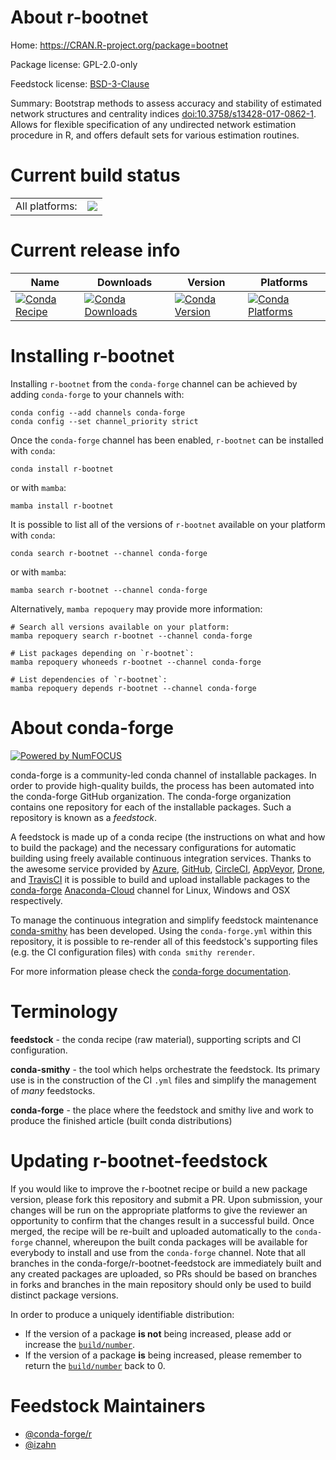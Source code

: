 About r-bootnet
===============

Home: https://CRAN.R-project.org/package=bootnet

Package license: GPL-2.0-only

Feedstock license: [BSD-3-Clause](https://github.com/conda-forge/r-bootnet-feedstock/blob/main/LICENSE.txt)

Summary: Bootstrap methods to assess accuracy and stability of estimated network structures and centrality indices <doi:10.3758/s13428-017-0862-1>. Allows for flexible specification of any undirected network estimation procedure in R, and offers default sets for various estimation routines.

Current build status
====================


<table><tr><td>All platforms:</td>
    <td>
      <a href="https://dev.azure.com/conda-forge/feedstock-builds/_build/latest?definitionId=13537&branchName=main">
        <img src="https://dev.azure.com/conda-forge/feedstock-builds/_apis/build/status/r-bootnet-feedstock?branchName=main">
      </a>
    </td>
  </tr>
</table>

Current release info
====================

| Name | Downloads | Version | Platforms |
| --- | --- | --- | --- |
| [![Conda Recipe](https://img.shields.io/badge/recipe-r--bootnet-green.svg)](https://anaconda.org/conda-forge/r-bootnet) | [![Conda Downloads](https://img.shields.io/conda/dn/conda-forge/r-bootnet.svg)](https://anaconda.org/conda-forge/r-bootnet) | [![Conda Version](https://img.shields.io/conda/vn/conda-forge/r-bootnet.svg)](https://anaconda.org/conda-forge/r-bootnet) | [![Conda Platforms](https://img.shields.io/conda/pn/conda-forge/r-bootnet.svg)](https://anaconda.org/conda-forge/r-bootnet) |

Installing r-bootnet
====================

Installing `r-bootnet` from the `conda-forge` channel can be achieved by adding `conda-forge` to your channels with:

```
conda config --add channels conda-forge
conda config --set channel_priority strict
```

Once the `conda-forge` channel has been enabled, `r-bootnet` can be installed with `conda`:

```
conda install r-bootnet
```

or with `mamba`:

```
mamba install r-bootnet
```

It is possible to list all of the versions of `r-bootnet` available on your platform with `conda`:

```
conda search r-bootnet --channel conda-forge
```

or with `mamba`:

```
mamba search r-bootnet --channel conda-forge
```

Alternatively, `mamba repoquery` may provide more information:

```
# Search all versions available on your platform:
mamba repoquery search r-bootnet --channel conda-forge

# List packages depending on `r-bootnet`:
mamba repoquery whoneeds r-bootnet --channel conda-forge

# List dependencies of `r-bootnet`:
mamba repoquery depends r-bootnet --channel conda-forge
```


About conda-forge
=================

[![Powered by
NumFOCUS](https://img.shields.io/badge/powered%20by-NumFOCUS-orange.svg?style=flat&colorA=E1523D&colorB=007D8A)](https://numfocus.org)

conda-forge is a community-led conda channel of installable packages.
In order to provide high-quality builds, the process has been automated into the
conda-forge GitHub organization. The conda-forge organization contains one repository
for each of the installable packages. Such a repository is known as a *feedstock*.

A feedstock is made up of a conda recipe (the instructions on what and how to build
the package) and the necessary configurations for automatic building using freely
available continuous integration services. Thanks to the awesome service provided by
[Azure](https://azure.microsoft.com/en-us/services/devops/), [GitHub](https://github.com/),
[CircleCI](https://circleci.com/), [AppVeyor](https://www.appveyor.com/),
[Drone](https://cloud.drone.io/welcome), and [TravisCI](https://travis-ci.com/)
it is possible to build and upload installable packages to the
[conda-forge](https://anaconda.org/conda-forge) [Anaconda-Cloud](https://anaconda.org/)
channel for Linux, Windows and OSX respectively.

To manage the continuous integration and simplify feedstock maintenance
[conda-smithy](https://github.com/conda-forge/conda-smithy) has been developed.
Using the ``conda-forge.yml`` within this repository, it is possible to re-render all of
this feedstock's supporting files (e.g. the CI configuration files) with ``conda smithy rerender``.

For more information please check the [conda-forge documentation](https://conda-forge.org/docs/).

Terminology
===========

**feedstock** - the conda recipe (raw material), supporting scripts and CI configuration.

**conda-smithy** - the tool which helps orchestrate the feedstock.
                   Its primary use is in the construction of the CI ``.yml`` files
                   and simplify the management of *many* feedstocks.

**conda-forge** - the place where the feedstock and smithy live and work to
                  produce the finished article (built conda distributions)


Updating r-bootnet-feedstock
============================

If you would like to improve the r-bootnet recipe or build a new
package version, please fork this repository and submit a PR. Upon submission,
your changes will be run on the appropriate platforms to give the reviewer an
opportunity to confirm that the changes result in a successful build. Once
merged, the recipe will be re-built and uploaded automatically to the
`conda-forge` channel, whereupon the built conda packages will be available for
everybody to install and use from the `conda-forge` channel.
Note that all branches in the conda-forge/r-bootnet-feedstock are
immediately built and any created packages are uploaded, so PRs should be based
on branches in forks and branches in the main repository should only be used to
build distinct package versions.

In order to produce a uniquely identifiable distribution:
 * If the version of a package **is not** being increased, please add or increase
   the [``build/number``](https://docs.conda.io/projects/conda-build/en/latest/resources/define-metadata.html#build-number-and-string).
 * If the version of a package **is** being increased, please remember to return
   the [``build/number``](https://docs.conda.io/projects/conda-build/en/latest/resources/define-metadata.html#build-number-and-string)
   back to 0.

Feedstock Maintainers
=====================

* [@conda-forge/r](https://github.com/conda-forge/r/)
* [@izahn](https://github.com/izahn/)

